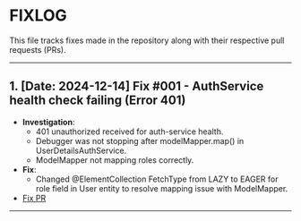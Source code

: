 # FIXLOG
This file tracks fixes made in the repository along with their respective pull requests (PRs).

---

## 1. [Date: 2024-12-14] Fix #001 - AuthService health check failing (Error 401)
- **Investigation**:
  - 401 unauthorized received for auth-service health.
  - Debugger was not stopping after modelMapper.map() in UserDetailsAuthService.
  - ModelMapper not mapping roles correctly. 
- **Fix**:
  - Changed @ElementCollection FetchType from LAZY to EAGER for role field in User entity to resolve mapping issue with ModelMapper.
- [Fix PR](https://github.com/utkarshsingh369/workager/pull/19)

---